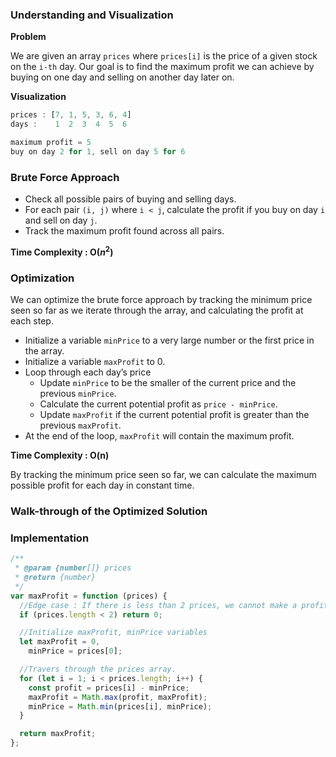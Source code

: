 ### Understanding and Visualization

**Problem**

We are given an array `prices` where `prices[i]` is the price of a given stock on the `i-th` day. Our goal is to find the maximum profit we can achieve by buying on one day and selling on another day later on.

**Visualization**

```jsx
prices : [7, 1, 5, 3, 6, 4]
days :    1  2  3  4  5  6

maximum profit = 5
buy on day 2 for 1, sell on day 5 for 6
```

### Brute Force Approach

- Check all possible pairs of buying and selling days.
- For each pair `(i, j)` where `i < j`, calculate the profit if you buy on day `i` and sell on day `j`.
- Track the maximum profit found across all pairs.

**Time Complexity : O($n^2$)**

### Optimization

We can optimize the brute force approach by tracking the minimum price seen so far as we iterate through the array, and calculating the profit at each step.

- Initialize a variable `minPrice` to a very large number or the first price in the array.
- Initialize a variable `maxProfit` to 0.
- Loop through each day’s price
  - Update `minPrice` to be the smaller of the current price and the previous `minPrice`.
  - Calculate the current potential profit as `price - minPrice`.
  - Update `maxProfit` if the current potential profit is greater than the previous `maxProfit`.
- At the end of the loop, `maxProfit` will contain the maximum profit.

**Time Complexity : O(n)**

By tracking the minimum price seen so far, we can calculate the maximum possible profit for each day in constant time.

### Walk-through of the Optimized Solution

### Implementation

```jsx
/**
 * @param {number[]} prices
 * @return {number}
 */
var maxProfit = function (prices) {
  //Edge case : If there is less than 2 prices, we cannot make a profit.
  if (prices.length < 2) return 0;

  //Initialize maxProfit, minPrice variables
  let maxProfit = 0,
    minPrice = prices[0];

  //Travers through the prices array.
  for (let i = 1; i < prices.length; i++) {
    const profit = prices[i] - minPrice;
    maxProfit = Math.max(profit, maxProfit);
    minPrice = Math.min(prices[i], minPrice);
  }

  return maxProfit;
};
```
